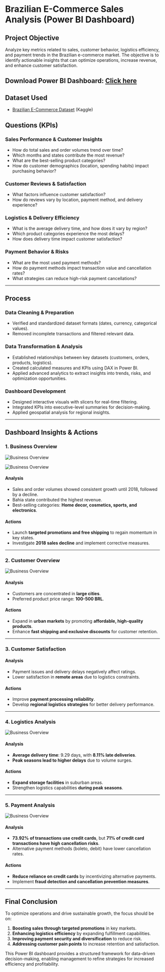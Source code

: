 # **Brazilian E-Commerce Sales Analysis (Power BI Dashboard)**  

## **Project Objective**  
Analyze key metrics related to sales, customer behavior, logistics efficiency, and payment trends in the Brazilian e-commerce market. The objective is to identify actionable insights that can optimize operations, increase revenue, and enhance customer satisfaction.  

## **Download Power BI Dashboard**: [Click here](https://drive.google.com/drive/folders/1bxUdkodFfvGo4kZSSvtuc7zs2gwW-Ech?usp=drive_link)

## **Dataset Used**  
- [Brazilian E-Commerce Dataset](https://www.kaggle.com/datasets/olistbr/brazilian-ecommerce/data) (Kaggle)

## **Questions (KPIs)**  

### **Sales Performance & Customer Insights**  
- How do total sales and order volumes trend over time?  
- Which months and states contribute the most revenue?  
- What are the best-selling product categories?  
- How do customer demographics (location, spending habits) impact purchasing behavior?  

### **Customer Reviews & Satisfaction**  
- What factors influence customer satisfaction?  
- How do reviews vary by location, payment method, and delivery experience?  

### **Logistics & Delivery Efficiency**  
- What is the average delivery time, and how does it vary by region?  
- Which product categories experience the most delays?  
- How does delivery time impact customer satisfaction?  

### **Payment Behavior & Risks**  
- What are the most used payment methods?  
- How do payment methods impact transaction value and cancellation rates?  
- What strategies can reduce high-risk payment cancellations?  

---

## **Process**  

### **Data Cleaning & Preparation**  
- Verified and standardized dataset formats (dates, currency, categorical values).  
- Removed incomplete transactions and filtered relevant data.  

### **Data Transformation & Analysis**  
- Established relationships between key datasets (customers, orders, products, logistics).  
- Created calculated measures and KPIs using DAX in Power BI.  
- Applied advanced analytics to extract insights into trends, risks, and optimization opportunities.  

### **Dashboard Development**  
- Designed interactive visuals with slicers for real-time filtering.  
- Integrated KPIs into executive-level summaries for decision-making.  
- Applied geospatial analysis for regional insights.  

---

## **Dashboard Insights & Actions**  

### **1. Business Overview**  
![Business Overview](images/business_overview.jpg)

![Business Overview](images/business_overview_(2).jpg)


#### **Analysis**  
- Sales and order volumes showed consistent growth until 2018, followed by a decline.  
- Bahia state contributed the highest revenue.  
- Best-selling categories: **Home decor, cosmetics, sports, and electronics**.  

#### **Actions**  
- Launch **targeted promotions and free shipping** to regain momentum in key states.  
- Investigate **2018 sales decline** and implement corrective measures.  

---

### **2. Customer Overview**  
![Business Overview](images/customer_reviews.jpg)

#### **Analysis**  
- Customers are concentrated in **large cities**.  
- Preferred product price range: **100-500 BRL**.  

#### **Actions**  
- Expand in **urban markets** by promoting **affordable, high-quality products**.  
- Enhance **fast shipping and exclusive discounts** for customer retention.  

---

### **3. Customer Satisfaction**  
#### **Analysis**  
- Payment issues and delivery delays negatively affect ratings.  
- Lower satisfaction in **remote areas** due to logistics constraints.  

#### **Actions**  
- Improve **payment processing reliability**.  
- Develop **regional logistics strategies** for better delivery performance.  

---

### **4. Logistics Analysis**  
![Business Overview](images/logistics_analysis.jpg)

#### **Analysis**  
- **Average delivery time**: 9.29 days, with **8.11% late deliveries**.  
- **Peak seasons lead to higher delays** due to volume surges.  

#### **Actions**  
- **Expand storage facilities** in suburban areas.  
- Strengthen logistics capabilities **during peak seasons**.  

---

### **5. Payment Analysis**  
![Business Overview](images/payment_analysis.jpg)
#### **Analysis**  
- **73.92% of transactions use credit cards**, but **71% of credit card transactions have high cancellation risks**.  
- Alternative payment methods (boleto, debit) have lower cancellation rates.  

#### **Actions**  
- **Reduce reliance on credit cards** by incentivizing alternative payments.  
- Implement **fraud detection and cancellation prevention measures**.  

---

## **Final Conclusion**  
To optimize operations and drive sustainable growth, the focus should be on:  
1. **Boosting sales through targeted promotions** in key markets.  
2. **Enhancing logistics efficiency** by expanding fulfillment capabilities.  
3. **Improving payment security and diversification** to reduce risk.  
4. **Addressing customer pain points** to increase retention and satisfaction.  

This Power BI dashboard provides a structured framework for data-driven decision-making, enabling management to refine strategies for increased efficiency and profitability.
